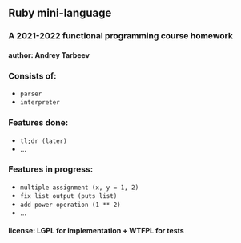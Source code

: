 ## Ruby mini-language

### A 2021-2022 functional programming course homework

#### author: Andrey Tarbeev

### Consists of:
- `parser`
- `interpreter`

### Features done:
- `tl;dr (later)`
- ...

### Features in progress:
- `multiple assignment (x, y = 1, 2)`
- `fix list output (puts list)`
- `add power operation (1 ** 2)`
- ...

#### license: LGPL for implementation + WTFPL for tests

